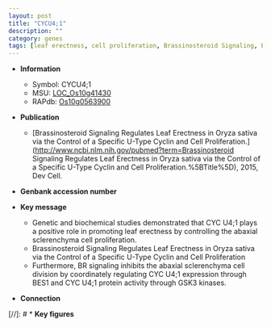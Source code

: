 ```yaml
---
layout: post
title: "CYCU4;1"
description: ""
category: genes
tags: [leaf erectness, cell proliferation, Brassinosteroid Signaling, Brassinosteroid, BR signaling]
---
```


* **Information**  
    + Symbol: CYCU4;1  
    + MSU: [LOC_Os10g41430](http://rice.plantbiology.msu.edu/cgi-bin/ORF_infopage.cgi?orf=LOC_Os10g41430)  
    + RAPdb: [Os10g0563900](http://rapdb.dna.affrc.go.jp/viewer/gbrowse_details/irgsp1?name=Os10g0563900)  

* **Publication**  
    + [Brassinosteroid Signaling Regulates Leaf Erectness in Oryza sativa via the Control of a Specific U-Type Cyclin and Cell Proliferation.](http://www.ncbi.nlm.nih.gov/pubmed?term=Brassinosteroid Signaling Regulates Leaf Erectness in Oryza sativa via the Control of a Specific U-Type Cyclin and Cell Proliferation.%5BTitle%5D), 2015, Dev Cell.

* **Genbank accession number**  

* **Key message**  
    + Genetic and biochemical studies demonstrated that CYC U4;1 plays a positive role  in promoting leaf erectness by controlling the abaxial sclerenchyma cell proliferation.
    + Brassinosteroid Signaling Regulates Leaf Erectness in Oryza sativa via the Control of a Specific U-Type Cyclin and Cell Proliferation
    + Furthermore, BR signaling inhibits the abaxial sclerenchyma cell division by coordinately regulating CYC U4;1 expression through BES1 and CYC U4;1 protein activity through GSK3 kinases.

* **Connection**  

[//]: # * **Key figures**  


